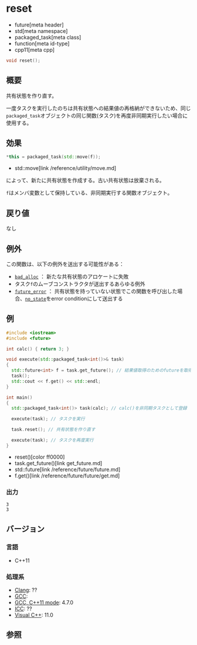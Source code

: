 # reset
* future[meta header]
* std[meta namespace]
* packaged_task[meta class]
* function[meta id-type]
* cpp11[meta cpp]

```cpp
void reset();
```

## 概要
共有状態を作り直す。

一度タスクを実行したのちは共有状態への結果値の再格納ができないため、同じ`packaged_task`オブジェクトの同じ関数(タスク)を再度非同期実行したい場合に使用する。


## 効果
```cpp
*this = packaged_task(std::move(f));
```
* std::move[link /reference/utility/move.md]

によって、新たに共有状態を作成する。古い共有状態は放棄される。

`f`はメンバ変数として保持している、非同期実行する関数オブジェクト。


## 戻り値
なし


## 例外
この関数は、以下の例外を送出する可能性がある：

- [`bad_alloc`](/reference/new/bad_alloc.md) ： 新たな共有状態のアロケートに失敗
- タスク`f`のムーブコンストラクタが送出するあらゆる例外
- [`future_error`](../future_error.md) ： 共有状態を持っていない状態でこの関数を呼び出した場合、[`no_state`](../future_errc.md)をerror conditionにして送出する


## 例
```cpp
#include <iostream>
#include <future>

int calc() { return 3; }

void execute(std::packaged_task<int()>& task)
{
  std::future<int> f = task.get_future(); // 結果値取得のためのfutureを取得
  task();
  std::cout << f.get() << std::endl;
}

int main()
{
  std::packaged_task<int()> task(calc); // calc()を非同期タスクとして登録

  execute(task); // タスクを実行

  task.reset(); // 共有状態を作り直す

  execute(task); // タスクを再度実行
}
```
* reset()[color ff0000]
* task.get_future()[link get_future.md]
* std::future[link /reference/future/future.md]
* f.get()[link /reference/future/future/get.md]

### 出力
```
3
3
```

## バージョン
### 言語
- C++11

### 処理系
- [Clang](/implementation.md#clang): ??
- [GCC](/implementation.md#gcc): 
- [GCC, C++11 mode](/implementation.md#gcc): 4.7.0
- [ICC](/implementation.md#icc): ??
- [Visual C++](/implementation.md#visual_cpp): 11.0


## 参照


